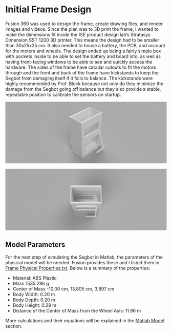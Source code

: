 # Initial Frame Design
Fusion 360 was used to design the frame, create drawing files, and render images and videos. Since the plan was to 3D print the frame, I wanted to make the dimensions fit inside the ISE product design lab’s Stratasys Dimension SST 1200 3D printer. This means the design had to be smaller than 30x25x25 cm. It also needed to house a battery, the PCB, and account for the motors and wheels. The design ended up being a fairly simple box with pockets inside to be able to set the battery and board into, as well as having front-facing windows to be able to see and quickly access the hardware. The sides of the frame have circular cutouts to fit the motors through and the front and back of the frame have kickstands to keep the Segbot from damaging itself if it fails to balance. The kickstands were highly recommended by Prof. Block because not only do they minimize the damage from the Segbot going off balance but they also provide a stable, repeatable position to calibrate the sensors on startup.  

<p align="center"><img src="https://github.com/monk200/Segbot/blob/main/Frame/Initial%20Frame%20Design/render1.png" alt="Render 1" width="1000"/></p>  

<p align="center"><img src="https://github.com/monk200/Segbot/blob/main/Frame/Initial%20Frame%20Design/render2.png" alt="Render 2" width="1000"/></p>  

## Model Parameters
For the next step of simulating the Segbot in Matlab, the parameters of the physical model will be needed. Fusion provides these and I listed them in [Frame Physical Properties.txt](https://github.com/monk200/Segbot/blob/main/Frame/Initial%20Frame%20Design/Frame%20Physical%20Properites.txt). Below is a summary of the properties:  

* Material:	ABS Plastic
* Mass	1535.286 g
* Center of Mass	-10.00 cm, 13.805 cm, 3.897 cm
* Body Width: 0.20 m
* Body Depth: 0.20 m
* Body Height: 0.29 m
* Distance of the Center of Mass from the Wheel Axis: 11.86 m  

More calculations and their equations will be explained in the [Matlab Model](https://github.com/monk200/Segbot/tree/main/Matlab_Simulation/Initial%20Simulation%20Files) section.  
